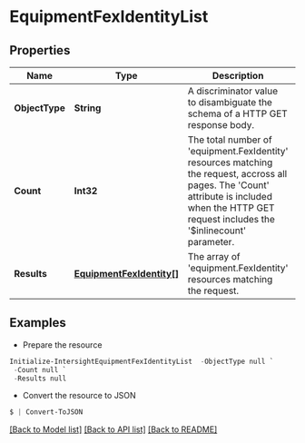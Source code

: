 # EquipmentFexIdentityList
## Properties

Name | Type | Description | Notes
------------ | ------------- | ------------- | -------------
**ObjectType** | **String** | A discriminator value to disambiguate the schema of a HTTP GET response body. | 
**Count** | **Int32** | The total number of &#39;equipment.FexIdentity&#39; resources matching the request, accross all pages. The &#39;Count&#39; attribute is included when the HTTP GET request includes the &#39;$inlinecount&#39; parameter. | [optional] 
**Results** | [**EquipmentFexIdentity[]**](EquipmentFexIdentity.md) | The array of &#39;equipment.FexIdentity&#39; resources matching the request. | [optional] 

## Examples

- Prepare the resource
```powershell
Initialize-IntersightEquipmentFexIdentityList  -ObjectType null `
 -Count null `
 -Results null
```

- Convert the resource to JSON
```powershell
$ | Convert-ToJSON
```

[[Back to Model list]](../README.md#documentation-for-models) [[Back to API list]](../README.md#documentation-for-api-endpoints) [[Back to README]](../README.md)

